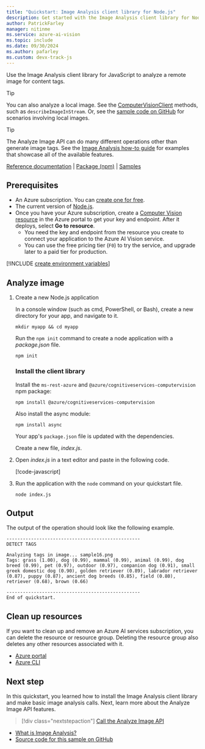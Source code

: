 ```yaml
---
title: "Quickstart: Image Analysis client library for Node.js"
description: Get started with the Image Analysis client library for Node.js with this quickstart
author: PatrickFarley
manager: nitinme
ms.service: azure-ai-vision
ms.topic: include
ms.date: 09/30/2024
ms.author: pafarley
ms.custom: devx-track-js
---
```


<a name="HOLTop"></a>

Use the Image Analysis client library for JavaScript to analyze a remote image for content tags.

> [!TIP]
> You can also analyze a local image. See the [ComputerVisionClient](/javascript/api/@azure/cognitiveservices-computervision/computervisionclient) methods, such as `describeImageInStream`. Or, see the [sample code on GitHub](https://github.com/Azure-Samples/cognitive-services-quickstart-code/blob/master/javascript/ComputerVision/ImageAnalysisQuickstart.js) for scenarios involving local images.

> [!TIP]
> The Analyze Image API can do many different operations other than generate image tags. See the [Image Analysis how-to guide](../../how-to/call-analyze-image.md) for examples that showcase all of the available features.

[Reference documentation](/javascript/api/@azure/cognitiveservices-computervision/) | [Package (npm)](https://www.npmjs.com/package/@azure/cognitiveservices-computervision) | [Samples](/samples/browse/?products=azure&terms=computer-vision)

## Prerequisites

* An Azure subscription. You can [create one for free](https://azure.microsoft.com/free/cognitive-services/).
* The current version of [Node.js](https://nodejs.org/).
* Once you have your Azure subscription, create a [Computer Vision resource](https://portal.azure.com/#create/Microsoft.CognitiveServicesComputerVision) in the Azure portal to get your key and endpoint. After it deploys, select **Go to resource**.
    * You need the key and endpoint from the resource you create to connect your application to the Azure AI Vision service.
    * You can use the free pricing tier (`F0`) to try the service, and upgrade later to a paid tier for production.

[!INCLUDE [create environment variables](../environment-variables.md)]

## Analyze image

1. Create a new Node.js application

    In a console window (such as cmd, PowerShell, or Bash), create a new directory for your app, and navigate to it.

    ```console
    mkdir myapp && cd myapp
    ```

    Run the `npm init` command to create a node application with a *package.json* file.

    ```console
    npm init
    ```

    ### Install the client library

    Install the `ms-rest-azure` and `@azure/cognitiveservices-computervision` npm package:

    ```console
    npm install @azure/cognitiveservices-computervision
    ```

    Also install the async module:

    ```console
    npm install async
    ```

    Your app's `package.json` file is updated with the dependencies.

    Create a new file, *index.js*.

1. Open *index.js* in a text editor and paste in the following code.

   [!code-javascript[](~/cognitive-services-quickstart-code/javascript/ComputerVision/ImageAnalysisQuickstart-single.js?name=snippet_single)]


1. Run the application with the `node` command on your quickstart file.

   ```console
   node index.js
   ```

## Output

The output of the operation should look like the following example.

```console
-------------------------------------------------
DETECT TAGS

Analyzing tags in image... sample16.png
Tags: grass (1.00), dog (0.99), mammal (0.99), animal (0.99), dog breed (0.99), pet (0.97), outdoor (0.97), companion dog (0.91), small greek domestic dog (0.90), golden retriever (0.89), labrador retriever (0.87), puppy (0.87), ancient dog breeds (0.85), field (0.80), retriever (0.68), brown (0.66)

-------------------------------------------------
End of quickstart.
```

## Clean up resources

If you want to clean up and remove an Azure AI services subscription, you can delete the resource or resource group. Deleting the resource group also deletes any other resources associated with it.

* [Azure portal](../../../multi-service-resource.md?pivots=azportal#clean-up-resources)
* [Azure CLI](../../../multi-service-resource.md?pivots=azcli#clean-up-resources)

## Next step

In this quickstart, you learned how to install the Image Analysis client library and make basic image analysis calls. Next, learn more about the Analyze Image API features.

> [!div class="nextstepaction"]
>[Call the Analyze Image API](../../how-to/call-analyze-image.md)

* [What is Image Analysis?](../../overview-image-analysis.md)
* [Source code for this sample on GitHub](https://github.com/Azure-Samples/cognitive-services-quickstart-code/blob/master/javascript/ComputerVision/ImageAnalysisQuickstart.js)

